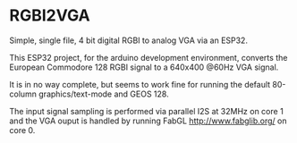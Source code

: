 # RGBI2VGA
Simple, single file, 4 bit digital RGBI to analog VGA via an ESP32.

This ESP32 project, for the arduino development environment, converts the European Commodore 128 RGBI signal to a 640x400 @60Hz VGA signal.

It is in no way complete, but seems to work fine for running the default 80-column graphics/text-mode and GEOS 128.

The input signal sampling is performed via parallel I2S at 32MHz on core 1
and the VGA ouput is handled by running FabGL http://www.fabglib.org/ on core 0.

